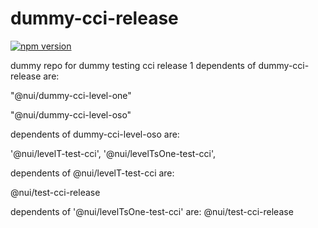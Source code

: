 # dummy-cci-release

[![npm version](https://img.shields.io/badge/%40nui%2Fdummy--cci--release-54.0.0-blue.svg)](https://artifactory.corp.adobe.com/artifactory/npm-nui-release/@nui/dummy-cci-release/-/@nui/dummy-cci-release-54.0.0.tgz)


dummy repo for dummy testing cci release 1
dependents of dummy-cci-release are:

"@nui/dummy-cci-level-one"

"@nui/dummy-cci-level-oso"


dependents of dummy-cci-level-oso are:

 '@nui/levelT-test-cci',
  '@nui/levelTsOne-test-cci',
  
  
  dependents of @nui/levelT-test-cci are:

@nui/test-cci-release

  dependents of   '@nui/levelTsOne-test-cci' are:
  @nui/test-cci-release

